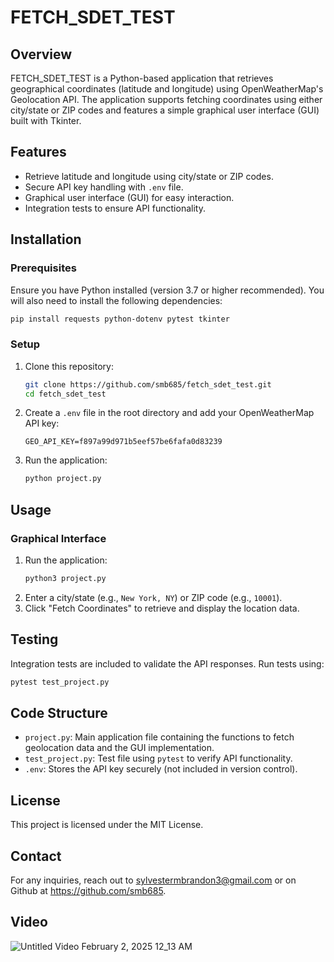 # FETCH_SDET_TEST

## Overview
FETCH_SDET_TEST is a Python-based application that retrieves geographical coordinates (latitude and longitude) using OpenWeatherMap's Geolocation API. The application supports fetching coordinates using either city/state or ZIP codes and features a simple graphical user interface (GUI) built with Tkinter.

## Features
- Retrieve latitude and longitude using city/state or ZIP codes.
- Secure API key handling with `.env` file.
- Graphical user interface (GUI) for easy interaction.
- Integration tests to ensure API functionality.

## Installation
### Prerequisites
Ensure you have Python installed (version 3.7 or higher recommended). You will also need to install the following dependencies:

```bash
pip install requests python-dotenv pytest tkinter
```

### Setup
1. Clone this repository:
   ```bash
   git clone https://github.com/smb685/fetch_sdet_test.git
   cd fetch_sdet_test
   ```
2. Create a `.env` file in the root directory and add your OpenWeatherMap API key:
   ```
   GEO_API_KEY=f897a99d971b5eef57be6fafa0d83239
   ```
3. Run the application:
   ```bash
   python project.py
   ```

## Usage


### Graphical Interface
1. Run the application:
   ```bash
   python3 project.py
   ```
2. Enter a city/state (e.g., `New York, NY`) or ZIP code (e.g., `10001`).
3. Click "Fetch Coordinates" to retrieve and display the location data.

## Testing
Integration tests are included to validate the API responses.
Run tests using:

```bash
pytest test_project.py
```

## Code Structure
- `project.py`: Main application file containing the functions to fetch geolocation data and the GUI implementation.
- `test_project.py`: Test file using `pytest` to verify API functionality.
- `.env`: Stores the API key securely (not included in version control).


## License
This project is licensed under the MIT License.

## Contact
For any inquiries, reach out to sylvestermbrandon3@gmail.com or on Github at https://github.com/smb685.

## Video 

![Untitled Video February 2, 2025 12_13 AM](https://github.com/user-attachments/assets/c91680ce-8fa1-4a3b-b5c4-e5b55248fd95)

